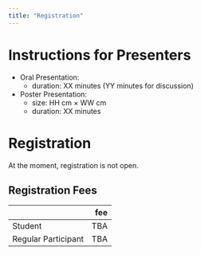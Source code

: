 ```yaml
---
title: "Registration"
---
```


# Instructions for Presenters

- Oral Presentation:
    - duration: XX minutes (YY minutes for discussion)
- Poster Presentation:
    - size: HH cm × WW cm
    - duration: XX minutes

# Registration

At the moment, registration is not open.

## Registration Fees

|   | fee |
|---|----:|
| Student | TBA |
| Regular Participant | TBA |
